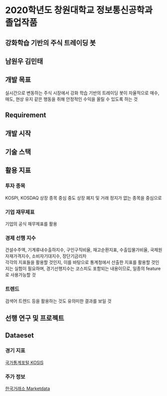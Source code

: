 # 2020학년도 창원대학교 정보통신공학과 졸업작품

## 강화학습 기반의 주식 트레이딩 봇

## 남원우 김민태

## 개발 목표
실시간으로 변동하는 주식 시장에서 강화 학습 기반의 트레이딩 봇이 자율적으로
매수, 매도, 현상 유지 같은 행동을 취해 안정적인 수익을 올릴 수 있도록 하는 것

## Requirement


## 개발 시작


## 기술 스택


## 활용 지표
### 투자 종목
KOSPI, KOSDAQ 상장 종목 중심
중도 상장 폐지 및 거래 정지가 없는 종목을 중심으로

### 기업 재무제표
기업의 공식 재무제표를 활용

### 경제 선행 지수
건설수주액, 기계류내수출하지수, 구인구직비율, 재고순환지표, 수출입물가비율, 국제원자재가격지수, 소비자기대지수, 장단기금리차  
각각의 지표들을 활용할 것인지, 이를 바탕으로 통계청에서 산출한 지표를 활용할 것인지는 실험이 필요하며, 경기선행지수는 
코스피도 포함되는 내용이므로, 일종의 feature로 사용가능할 것

### 트렌드
검색어 트렌드 등을 활용하는 것도 유의미한 결과를 보일 것

## 선행 연구 및 프로젝트


## Dataeset
### 경기 지표
[국가통계포털 KOSIS](https://kosis.kr/search/search.do)

### 주가 정보
[한국거래소 Marketdata](http://marketdata.krx.co.kr/mdi)